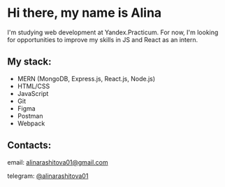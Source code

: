 # Hi there, my name is Alina

I'm studying web development at Yandex.Practicum.
For now, I'm looking for opportunities to improve my skills in JS and React as an intern.

## My stack:

+ MERN (MongoDB, Express.js, React.js, Node.js)
+ HTML/CSS
+ JavaScript
+ Git
+ Figma
+ Postman
+ Webpack

## Contacts:

email: alinarashitova01@gmail.com

telegram: [@alinarashitova01](https://t.me/alinarashitova01)



